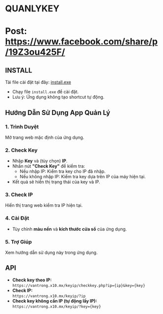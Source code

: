 # QUANLYKEY
# Post: https://www.facebook.com/share/p/19Z3ou425F/
## INSTALL
Tải file cài đặt tại đây: [install.exe](https://github.com/hoangturong/QUANLYKEY/raw/refs/heads/main/install.exe)  
- Chạy file `install.exe` để cài đặt.  
- Lưu ý: Ứng dụng không tạo shortcut tự động.

## Hướng Dẫn Sử Dụng App Quản Lý
### 1. Trình Duyệt
Mở trang web mặc định của ứng dụng.

### 2. Check Key
- Nhập **Key** và (tùy chọn) **IP**.  
- Nhấn nút **"Check Key"** để kiểm tra:  
  - Nếu nhập IP: Kiểm tra key cho IP đã nhập.  
  - Nếu không nhập IP: Kiểm tra key dựa trên IP của máy hiện tại.  
- Kết quả sẽ hiển thị trạng thái của key và IP.

### 3. Check IP
Hiển thị trang web kiểm tra IP hiện tại.

### 4. Cài Đặt
- Tùy chỉnh **màu nền** và **kích thước cửa sổ** của ứng dụng.

### 5. Trợ Giúp
Xem hướng dẫn sử dụng này trong ứng dụng.

## API
- **Check key theo IP:**  
  `https://vantrong.x10.mx/keyip/checkkey.php?ip={ip}&key={key}`  
- **Check IP:**  
  `https://vantrong.x10.mx/keyip/?ip`  
- **Check key không cần IP (tự động lấy IP):**  
  `https://vantrong.x10.mx/keyip/?key={key}`
